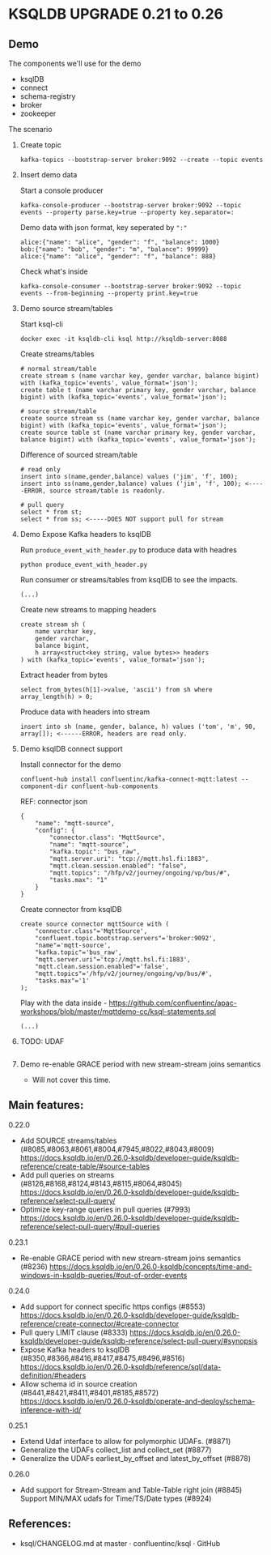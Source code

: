 
# KSQLDB UPGRADE 0.21 to 0.26

## Demo

The components we'll use for the demo
- ksqlDB
- connect
- schema-registry
- broker
- zookeeper

The scenario
1. Create topic
    ```
    kafka-topics --bootstrap-server broker:9092 --create --topic events
    ```
2. Insert demo data
   
    Start a console producer
    ```
    kafka-console-producer --bootstrap-server broker:9092 --topic events --property parse.key=true --property key.separator=:
    ```
    
    Demo data with json format, key seperated by `":"`
    ```
    alice:{"name": "alice", "gender": "f", "balance": 1000}
    bob:{"name": "bob", "gender": "m", "balance": 99999}
    alice:{"name": "alice", "gender": "f", "balance": 888}
    ```
    
    Check what's inside
    ```
    kafka-console-consumer --bootstrap-server broker:9092 --topic  events --from-beginning --property print.key=true
    ```
3. Demo source stream/tables
    
    Start ksql-cli
    ```
    docker exec -it ksqldb-cli ksql http://ksqldb-server:8088
    ```

    Create streams/tables
    ```
    # normal stream/table
    create stream s (name varchar key, gender varchar, balance bigint) with (kafka_topic='events', value_format='json');
    create table t (name varchar primary key, gender varchar, balance bigint) with (kafka_topic='events', value_format='json');

    # source stream/table
    create source stream ss (name varchar key, gender varchar, balance bigint) with (kafka_topic='events', value_format='json');
    create source table st (name varchar primary key, gender varchar, balance bigint) with (kafka_topic='events', value_format='json');
    ```

    Difference of sourced stream/table
    ```
    # read only 
    insert into s(name,gender,balance) values ('jim', 'f', 100);
    insert into ss(name,gender,balance) values ('jim', 'f', 100); <-----ERROR, source stream/table is readonly.

    # pull query
    select * from st;
    select * from ss; <-----DOES NOT support pull for stream
    ```

4. Demo Expose Kafka headers to ksqlDB
    
    Run `produce_event_with_header.py` to produce data with headres
    ```
    python produce_event_with_header.py
    ```

    Run consumer or streams/tables from ksqlDB to see the impacts.
    ```
    (...)
    ```

    Create new streams to mapping headers
    ```
    create stream sh (
        name varchar key, 
        gender varchar, 
        balance bigint, 
        h array<struct<key string, value bytes>> headers
    ) with (kafka_topic='events', value_format='json');
    ```

    Extract header from bytes
    ```
    select from_bytes(h[1]->value, 'ascii') from sh where array_length(h) > 0;
    ```

    Produce data with headers into stream
    ```
    insert into sh (name, gender, balance, h) values ('tom', 'm', 90, array[]); <------ERROR, headers are read only.
    ```

5. Demo ksqlDB connect support

    Install connector for the demo
    ```
    confluent-hub install confluentinc/kafka-connect-mqtt:latest --component-dir confluent-hub-components
    ```

    REF: connector json
    ```
    {
        "name": "mqtt-source",
        "config": {
            "connector.class": "MqttSource",
            "name": "mqtt-source",
            "kafka.topic": "bus_raw",
            "mqtt.server.uri": "tcp://mqtt.hsl.fi:1883",
            "mqtt.clean.session.enabled": "false",
            "mqtt.topics": "/hfp/v2/journey/ongoing/vp/bus/#",
            "tasks.max": "1"
        }
    }
    ```

    Create connector from ksqlDB
    ```
    create source connector mqttSource with (
        "connector.class"='MqttSource',
        "confluent.topic.bootstrap.servers"='broker:9092',
        "name"='mqtt-source',
        "kafka.topic"='bus_raw',
        "mqtt.server.uri"='tcp://mqtt.hsl.fi:1883',
        "mqtt.clean.session.enabled"='false',
        "mqtt.topics"='/hfp/v2/journey/ongoing/vp/bus/#',
        "tasks.max"='1'
    );
    ```

    Play with the data inside - https://github.com/confluentinc/apac-workshops/blob/master/mqttdemo-cc/ksql-statements.sql
    ```
    (...)
    ```

6. TODO: UDAF

    ```
    ```

7. Demo re-enable GRACE period with new stream-stream joins semantics

    - Will not cover this time.

## Main features:

0.22.0 
- Add SOURCE streams/tables (#8085,#8063,#8061,#8004,#7945,#8022,#8043,#8009) https://docs.ksqldb.io/en/0.26.0-ksqldb/developer-guide/ksqldb-reference/create-table/#source-tables
- Add pull queries on streams (#8126,#8168,#8124,#8143,#8115,#8064,#8045)
https://docs.ksqldb.io/en/0.26.0-ksqldb/developer-guide/ksqldb-reference/select-pull-query/
- Optimize key-range queries in pull queries (#7993)
https://docs.ksqldb.io/en/0.26.0-ksqldb/developer-guide/ksqldb-reference/select-pull-query/#pull-queries

0.23.1
- Re-enable GRACE period with new stream-stream joins semantics (#8236)
https://docs.ksqldb.io/en/0.26.0-ksqldb/concepts/time-and-windows-in-ksqldb-queries/#out-of-order-events

0.24.0
- Add support for connect specific https configs (#8553)
https://docs.ksqldb.io/en/0.26.0-ksqldb/developer-guide/ksqldb-reference/create-connector/#create-connector
- Pull query LIMIT clause (#8333)
https://docs.ksqldb.io/en/0.26.0-ksqldb/developer-guide/ksqldb-reference/select-pull-query/#synopsis
- Expose Kafka headers to ksqlDB (#8350,#8366,#8416,#8417,#8475,#8496,#8516)
https://docs.ksqldb.io/en/0.26.0-ksqldb/reference/sql/data-definition/#headers
- Allow schema id in source creation (#8441,#8421,#8411,#8401,#8185,#8572)
https://docs.ksqldb.io/en/0.26.0-ksqldb/operate-and-deploy/schema-inference-with-id/

0.25.1
- Extend Udaf interface to allow for polymorphic UDAFs. (#8871)
- Generalize the UDAFs collect_list and collect_set (#8877)
- Generalize the UDAFs earliest_by_offset and latest_by_offset (#8878)

0.26.0
- Add support for Stream-Stream and Table-Table right join (#8845)
Support MIN/MAX udafs for Time/TS/Date types (#8924)

## References:
- ksql/CHANGELOG.md at master · confluentinc/ksql · GitHub